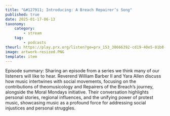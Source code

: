 ```yaml
---
title: "&#127911; Introducing: A Breach Repairer’s Song"
published: true
date: 2025-01-17-06-13
taxonomy:
    category:
        - stream
    tag:
        - podcasts
theurl: https://play.prx.org/listen?ge=prx_153_38666392-cd19-40e5-81b8-1922103ddd66&uf=https%3A%2F%2Ffeeds.sceneonradio.org%2FSceneOnRadio
image: artwork-resized.PNG
template: item
---
```


Episode summary: Sharing an episode from a series we think many of our listeners will like to hear. Reverend William Barber II and Yara Allen discuss how music intertwines with social movements, focusing on the contributions of theomusicology and Repairers of the Breach&rsquo;s journey, alongside the Moral Mondays initiative. Their conversation highlights personal stories, regional influences, and the unifying power of protest music, showcasing music as a profound force for addressing social injustices and personal struggles.

